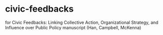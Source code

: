 # civic-feedbacks
for Civic Feedbacks:  Linking Collective Action, Organizational Strategy, and Influence over Public Policy manuscript (Han, Campbell, McKenna)
